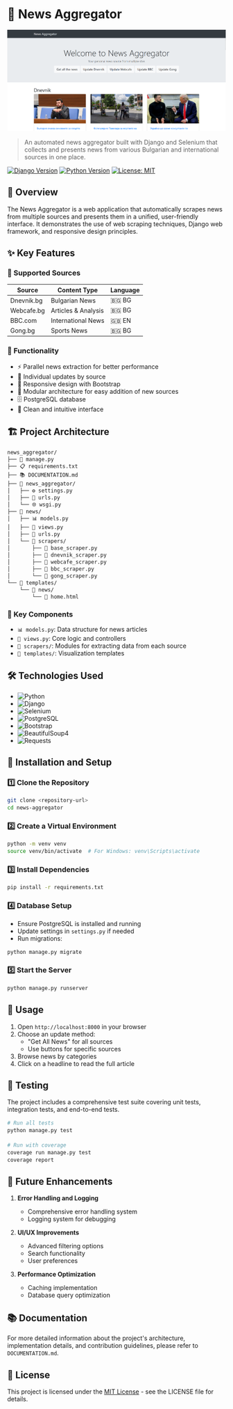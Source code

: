 # 📰 News Aggregator

![news_aggregator.png](news_aggregator.png)

> An automated news aggregator built with Django and Selenium that collects and presents news from various Bulgarian and international sources in one place.

[![Django Version](https://img.shields.io/badge/Django-4.2+-green.svg)](https://www.djangoproject.com/)
[![Python Version](https://img.shields.io/badge/Python-3.8+-blue.svg)](https://www.python.org/)
[![License: MIT](https://img.shields.io/badge/License-MIT-yellow.svg)](https://opensource.org/licenses/MIT)

## 🌟 Overview

The News Aggregator is a web application that automatically scrapes news from multiple sources and presents them in a unified, user-friendly interface. It demonstrates the use of web scraping techniques, Django web framework, and responsive design principles.

## ✨ Key Features

### 📱 Supported Sources
| Source | Content Type | Language |
|----------|----------------|------|
| Dnevnik.bg | Bulgarian News | 🇧🇬 BG |
| Webcafe.bg | Articles & Analysis | 🇧🇬 BG |
| BBC.com | International News | 🇬🇧 EN |
| Gong.bg | Sports News | 🇧🇬 BG |

### 🚀 Functionality
- ⚡ Parallel news extraction for better performance
- 🔄 Individual updates by source
- 📱 Responsive design with Bootstrap
- 🔌 Modular architecture for easy addition of new sources
- 🗄️ PostgreSQL database
- 🎨 Clean and intuitive interface

## 🏗️ Project Architecture

```
news_aggregator/
├── 📄 manage.py
├── 📋 requirements.txt
├── 📚 DOCUMENTATION.md
├── 📁 news_aggregator/
│   ├── ⚙️ settings.py
│   ├── 🔗 urls.py
│   └── 🌐 wsgi.py
├── 📁 news/
│   ├── 📊 models.py
│   ├── 👀 views.py
│   ├── 🔗 urls.py
│   └── 📁 scrapers/
│       ├── 🔧 base_scraper.py
│       ├── 📰 dnevnik_scraper.py
│       ├── 📰 webcafe_scraper.py
│       ├── 📰 bbc_scraper.py
│       └── 📰 gong_scraper.py
└── 📁 templates/
    └── 📁 news/
        └── 🎨 home.html
```

### 🔑 Key Components
- `📊 models.py`: Data structure for news articles
- `👀 views.py`: Core logic and controllers
- `🔧 scrapers/`: Modules for extracting data from each source
- `🎨 templates/`: Visualization templates

## 🛠️ Technologies Used

- ![Python](https://img.shields.io/badge/Python-3.8+-blue)
- ![Django](https://img.shields.io/badge/Django-4.2+-green)
- ![Selenium](https://img.shields.io/badge/Selenium-4.0+-yellow)
- ![PostgreSQL](https://img.shields.io/badge/PostgreSQL-13.0+-blue)
- ![Bootstrap](https://img.shields.io/badge/Bootstrap-5.0+-purple)
- ![BeautifulSoup4](https://img.shields.io/badge/BeautifulSoup4-latest-orange)
- ![Requests](https://img.shields.io/badge/Requests-latest-red)

## 🚀 Installation and Setup

### 1️⃣ Clone the Repository
```bash
git clone <repository-url>
cd news-aggregator
```

### 2️⃣ Create a Virtual Environment
```bash
python -m venv venv
source venv/bin/activate  # For Windows: venv\Scripts\activate
```

### 3️⃣ Install Dependencies
```bash
pip install -r requirements.txt
```

### 4️⃣ Database Setup
- Ensure PostgreSQL is installed and running
- Update settings in `settings.py` if needed
- Run migrations:
```bash
python manage.py migrate
```

### 5️⃣ Start the Server
```bash
python manage.py runserver
```

## 📖 Usage

1. Open `http://localhost:8000` in your browser
2. Choose an update method:
   - "Get All News" for all sources
   - Use buttons for specific sources
3. Browse news by categories
4. Click on a headline to read the full article

## 🧪 Testing

The project includes a comprehensive test suite covering unit tests, integration tests, and end-to-end tests.

```bash
# Run all tests
python manage.py test

# Run with coverage
coverage run manage.py test
coverage report
```

## 🔮 Future Enhancements

1. **Error Handling and Logging**
   - Comprehensive error handling system
   - Logging system for debugging

2. **UI/UX Improvements**
   - Advanced filtering options
   - Search functionality
   - User preferences

3. **Performance Optimization**
   - Caching implementation
   - Database query optimization

## 📚 Documentation

For more detailed information about the project's architecture, implementation details, and contribution guidelines, please refer to `DOCUMENTATION.md`.

## 📄 License

This project is licensed under the [MIT License](LICENSE) - see the LICENSE file for details.
